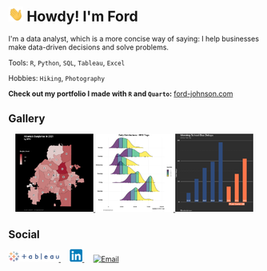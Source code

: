 #  <img src="https://raw.githubusercontent.com/ABSphreak/ABSphreak/master/gifs/Hi.gif" width="30px"> Howdy! I'm Ford

I'm a data analyst, which is a more concise way of saying: I help businesses make data-driven decisions and solve problems.

Tools: `R`, `Python`, `SQL`, `Tableau`, `Excel`

Hobbies: `Hiking`, `Photography`
<!--- WORK IN PROGRESS --->
**Check out my portfolio I made with `R` and `Quarto`:** [ford-johnson.com](https://ford-johnson.com/)
<!--- WORK IN PROGRESS --->
<!---**Also, check out my `tidytuesday` repo: [here](https://github.com/bradfordjohnson/tidytuesday)**--->

Gallery
---
<!--- SEND ALL LINKS TO REPOS --->
<p align= "center">
  <a href="https://github.com/bradfordjohnson/data-viz/tree/main/atlanta-crime-maps"> 
  <img src="images/data-viz/atl-burg-2021.png" width="31%" /> 
    </a>
  <a href="https://github.com/bradfordjohnson/data-viz/tree/main/rfid-tags"> 
  <img src="images/data-viz/daily-rfid-dist-v3.png" width="31%" /> 
    </a>
  <a href="https://github.com/bradfordjohnson/tidytuesday/blob/main/2023/week-1/buses.R"> 
  <img src="images/data-viz/buses.png" width="31%" /> 
    </a>
 </p>
 
 <!--- WORK IN PROGRESS --->
 Social
---
<span>
<a href="https://public.tableau.com/app/profile/bradfordjohnson">
<img src="images/svg/tableau-logo.svg" alt="Tableau" width="20%" />
  </a>
<!--- space --->
  &emsp;
<a href="https://www.linkedin.com/in/bradford-ford-johnson/">
<img src="images/svg/LinkedIn_icon.svg" alt="LinkedIn" width="5%">
  </a>
  <!--- space --->
  &emsp;
<a href="mailto:BradfordLJohnson@outlook.com">
<img src="images/svg/Microsoft_Office_Outlook_(2018–present).svg" alt="Email" width="5.5%">
  </a>
</span>

<!--- WORK IN PROGRESS --->
<!---📊 GitHub stats --->
<!--- --- --->
<!--- <p align= "center"> --->
 <!--- [![GitHub Streak](https://github-readme-streak-stats.herokuapp.com?user=bradfordjohnson&hide_border=true)](https://git.io/streak-stats) --->

 <!--- ![Metrics](/github-metrics.svg) --->

